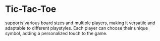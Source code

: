# Tic-Tac-Toe
supports various board sizes and multiple players, making it versatile and adaptable to different playstyles. Each player can choose their unique symbol, adding a personalized touch to the game.
